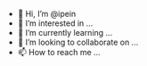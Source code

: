 - 👋 Hi, I’m @ipein
- 👀 I’m interested in ...
- 🌱 I’m currently learning ...
- 💞️ I’m looking to collaborate on ...
- 📫 How to reach me ...

<!---
ipein/ipein is a ✨ special ✨ repository because its `README.md` (this file) appears on your GitHub profile.
You can click the Preview link to take a look at your changes.
--->
